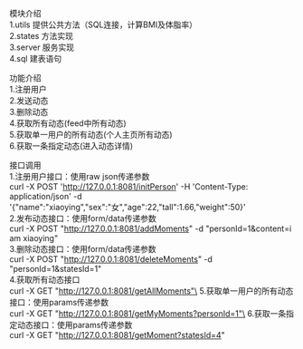 模块介绍\
1.utils 提供公共方法（SQL连接，计算BMI及体脂率）\
2.states 方法实现\
3.server 服务实现\
4.sql 建表语句

功能介绍\
1.注册用户\
2.发送动态\
3.删除动态\
4.获取所有动态(feed中所有动态)\
5.获取单一用户的所有动态(个人主页所有动态)\
6.获取一条指定动态(进入动态详情)

接口调用\
1.注册用户接口：使用raw json传递参数\
curl -X POST 'http://127.0.0.1:8081/initPerson' -H 'Content-Type: application/json' -d '{"name":"xiaoying","sex":"女","age":22,"tall":1.66,"weight":50}'\
2.发布动态接口：使用form/data传递参数\
curl -X POST  "http://127.0.0.1:8081/addMoments" -d "personId=1&content=i am xiaoying"\
3.删除动态接口：使用form/data传递参数\
curl -X POST  "http://127.0.0.1:8081/deleteMoments" -d "personId=1&statesId=1"\
4.获取所有动态接口\
curl -X GET  "http://127.0.0.1:8081/getAllMoments"\
5.获取单一用户的所有动态接口：使用params传递参数\
curl -X GET  "http://127.0.0.1:8081/getMyMoments?personId=1"\
6.获取一条指定动态接口：使用params传递参数\
curl -X GET  "http://127.0.0.1:8081/getMoment?statesId=4"